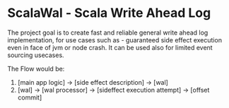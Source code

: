 # ScalaWal - Scala Write Ahead Log

The project goal is to create fast and reliable general write ahead log implementation, for use cases such as - 
guaranteed side effect execution even in face of jvm or node crash. It can be used also for limited event sourcing usecases.

The Flow would be:
 1. [main app logic] -> [side effect description] -> [wal]
 2. [wal] -> [wal processor] -> [sideffect execution attempt] -> [offset commit]

